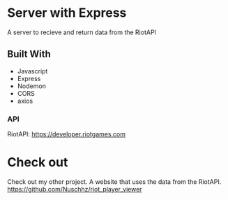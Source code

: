 # Server with Express

A server to recieve and return data from the RiotAPI 

## Built With

- Javascript
- Express
- Nodemon
- CORS
- axios

### API

RiotAPI: <https://developer.riotgames.com>

# Check out

Check out my other project. A website that uses the data from the RiotAPI.
<https://github.com/Nuschhz/riot_player_viewer>
